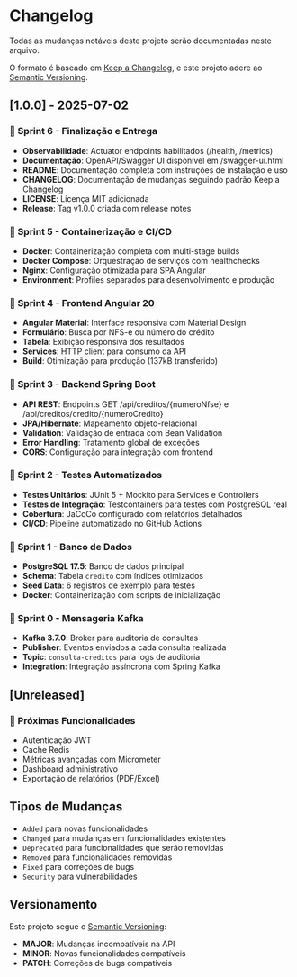 # Changelog

Todas as mudanças notáveis deste projeto serão documentadas neste arquivo.

O formato é baseado em [Keep a Changelog](https://keepachangelog.com/pt-BR/1.0.0/),
e este projeto adere ao [Semantic Versioning](https://semver.org/spec/v2.0.0.html).

## [1.0.0] - 2025-07-02

### 🎯 Sprint 6 - Finalização e Entrega
- **Observabilidade**: Actuator endpoints habilitados (/health, /metrics)
- **Documentação**: OpenAPI/Swagger UI disponível em /swagger-ui.html
- **README**: Documentação completa com instruções de instalação e uso
- **CHANGELOG**: Documentação de mudanças seguindo padrão Keep a Changelog
- **LICENSE**: Licença MIT adicionada
- **Release**: Tag v1.0.0 criada com release notes

### 🧪 Sprint 5 - Containerização e CI/CD
- **Docker**: Containerização completa com multi-stage builds
- **Docker Compose**: Orquestração de serviços com healthchecks
- **Nginx**: Configuração otimizada para SPA Angular
- **Environment**: Profiles separados para desenvolvimento e produção

### 🎨 Sprint 4 - Frontend Angular 20
- **Angular Material**: Interface responsiva com Material Design
- **Formulário**: Busca por NFS-e ou número do crédito
- **Tabela**: Exibição responsiva dos resultados
- **Services**: HTTP client para consumo da API
- **Build**: Otimização para produção (137kB transferido)

### 🚀 Sprint 3 - Backend Spring Boot
- **API REST**: Endpoints GET /api/creditos/{numeroNfse} e /api/creditos/credito/{numeroCredito}
- **JPA/Hibernate**: Mapeamento objeto-relacional
- **Validation**: Validação de entrada com Bean Validation
- **Error Handling**: Tratamento global de exceções
- **CORS**: Configuração para integração com frontend

### 🧪 Sprint 2 - Testes Automatizados
- **Testes Unitários**: JUnit 5 + Mockito para Services e Controllers
- **Testes de Integração**: Testcontainers para testes com PostgreSQL real
- **Cobertura**: JaCoCo configurado com relatórios detalhados
- **CI/CD**: Pipeline automatizado no GitHub Actions

### 💾 Sprint 1 - Banco de Dados
- **PostgreSQL 17.5**: Banco de dados principal
- **Schema**: Tabela `credito` com índices otimizados
- **Seed Data**: 6 registros de exemplo para testes
- **Docker**: Containerização com scripts de inicialização

### 🔄 Sprint 0 - Mensageria Kafka
- **Kafka 3.7.0**: Broker para auditoria de consultas
- **Publisher**: Eventos enviados a cada consulta realizada
- **Topic**: `consulta-creditos` para logs de auditoria
- **Integration**: Integração assíncrona com Spring Kafka

## [Unreleased]

### 🚀 Próximas Funcionalidades
- Autenticação JWT
- Cache Redis
- Métricas avançadas com Micrometer
- Dashboard administrativo
- Exportação de relatórios (PDF/Excel)

## Tipos de Mudanças
- `Added` para novas funcionalidades
- `Changed` para mudanças em funcionalidades existentes
- `Deprecated` para funcionalidades que serão removidas
- `Removed` para funcionalidades removidas
- `Fixed` para correções de bugs
- `Security` para vulnerabilidades

## Versionamento

Este projeto segue o [Semantic Versioning](https://semver.org/):
- **MAJOR**: Mudanças incompatíveis na API
- **MINOR**: Novas funcionalidades compatíveis
- **PATCH**: Correções de bugs compatíveis
